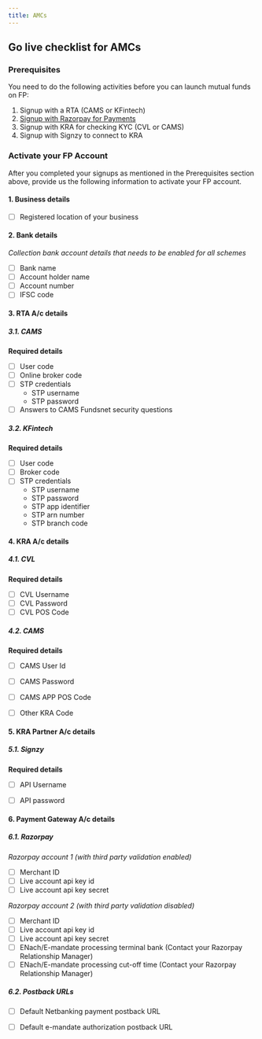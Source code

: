 ```yaml
---
title: AMCs
---
```

## Go live checklist for AMCs

### Prerequisites

You need to do the following activities before you can launch mutual funds on FP:  
1. Signup with a RTA (CAMS or KFintech)
2. [Signup with Razorpay for Payments](/going-live/signing-up-with-razorpay)
3. Signup with  KRA for checking KYC (CVL or CAMS)
4. Signup with  Signzy to connect to KRA

### Activate your FP Account

After you completed your signups as mentioned in the Prerequisites section above, provide us the following information to activate your FP account.

#### 1. Business details
- [ ] Registered location of your business

#### 2. Bank details
*Collection bank account details that needs to be enabled for all schemes*
- [ ] Bank name
- [ ] Account holder name
- [ ] Account number
- [ ] IFSC code

#### 3. RTA A/c details
<p></p>

##### 3.1. CAMS

**Required details**
- [ ] User code
- [ ] Online broker code
- [ ] STP credentials
  - STP username
  - STP password
- [ ] Answers to CAMS Fundsnet security questions

<p></p>

##### 3.2. KFintech
**Required details**
- [ ] User code
- [ ] Broker code
- [ ] STP credentials
  - STP username
  - STP password
  - STP app identifier
  - STP arn number
  - STP branch code

#### 4. KRA A/c details
<p></p>

##### 4.1. CVL
**Required details**
- [ ] CVL Username
- [ ] CVL Password
- [ ] CVL POS Code

<p></p>

##### 4.2. CAMS
**Required details**
- [ ] CAMS User Id
- [ ] CAMS Password
- [ ] CAMS APP POS Code
- [ ] Other KRA Code


#### 5. KRA Partner A/c details
<p></p>

##### 5.1. Signzy
**Required details**
- [ ] API Username
- [ ] API password


#### 6. Payment Gateway  A/c details
<p></p>

##### 6.1. Razorpay 

*Razorpay account 1 (with third party validation enabled)*
- [ ] Merchant ID
- [ ] Live account api key id
- [ ] Live account api key secret

*Razorpay account 2 (with third party validation disabled)*
- [ ] Merchant ID
- [ ] Live account api key id
- [ ] Live account api key secret
- [ ] ENach/E-mandate processing terminal bank (Contact your Razorpay Relationship Manager)
- [ ] ENach/E-mandate processing cut-off time (Contact your Razorpay Relationship Manager)

<p></p>

##### 6.2. Postback URLs
- [ ] Default Netbanking payment postback URL
- [ ] Default e-mandate authorization postback URL

